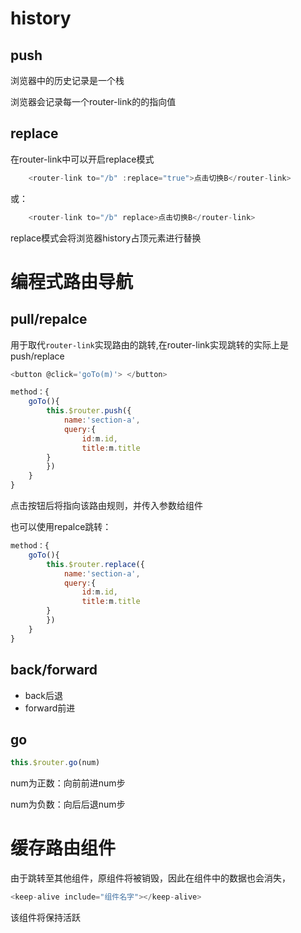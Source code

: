 # history

## push



浏览器中的历史记录是一个栈

浏览器会记录每一个router-link的的指向值

## replace

在router-link中可以开启replace模式

```js
    <router-link to="/b" :replace="true">点击切换B</router-link>
```

或：

```js
    <router-link to="/b" replace>点击切换B</router-link>
```

replace模式会将浏览器history占顶元素进行替换

# 编程式路由导航

## pull/repalce

用于取代`router-link`实现路由的跳转,在router-link实现跳转的实际上是push/replace

```js
<button @click='goTo(m)'> </button>
```

```js
method：{
    goTo(){
        this.$router.push({
            name:'section-a',
            query:{
                id:m.id,
                title:m.title
        }
        })
    }
}
```

点击按钮后将指向该路由规则，并传入参数给组件

也可以使用repalce跳转：

```js
method：{
    goTo(){
        this.$router.replace({
            name:'section-a',
            query:{
                id:m.id,
                title:m.title
        }
        })
    }
}
```

## back/forward

- back后退
- forward前进

## go

```js
this.$router.go(num)
```

num为正数：向前前进num步

num为负数：向后后退num步

# 缓存路由组件

由于跳转至其他组件，原组件将被销毁，因此在组件中的数据也会消失，

```js
<keep-alive include="组件名字"></keep-alive>
```

该组件将保持活跃